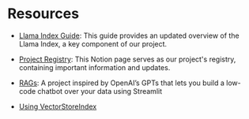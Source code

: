 # Resources

- [Llama Index Guide](https://blog.llamaindex.ai/llamaindex-v0-10-838e735948f8): This guide provides an updated overview of the Llama Index, a key component of our project.

- [Project Registry](https://pretty-sodium-5e0.notion.site/ce81b247649a44e4b6b35dfb24af28a6?v=53b3c2ced7bb4c9996b81b83c9f01139): This Notion page serves as our project's registry, containing important information and updates.

- [RAGs](https://blog.llamaindex.ai/introducing-rags-your-personalized-chatgpt-experience-over-your-data-2b9d140769b1): A project inspired by OpenAI’s GPTs that lets you build a low-code chatbot over your data using Streamlit

- [Using VectorStoreIndex](https://docs.llamaindex.ai/en/stable/module_guides/indexing/vector_store_index.html)